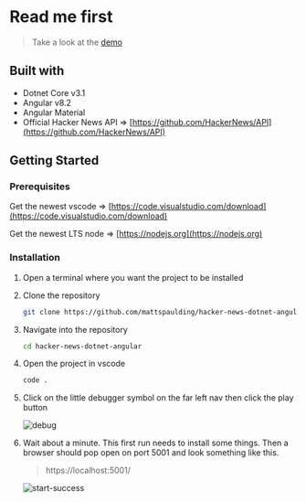 # Read me first

>Take a look at the [demo](https://hacker-news-dotnet-angular.azurewebsites.net)

## Built with

* Dotnet Core v3.1
* Angular v8.2
* Angular Material
* Official Hacker News API => [https://github.com/HackerNews/API](https://github.com/HackerNews/API)

## Getting Started

### Prerequisites

Get the newest vscode => [https://code.visualstudio.com/download](https://code.visualstudio.com/download)

Get the newest LTS node => [https://nodejs.org](https://nodejs.org)

### Installation

1. Open a terminal where you want the project to be installed

1. Clone the repository

   ```sh
   git clone https://github.com/mattspaulding/hacker-news-dotnet-angular.git
   ```

1. Navigate into the repository

    ```sh
    cd hacker-news-dotnet-angular
    ```

1. Open the project in vscode

    ```sh
    code .
    ```

1. Click on the little debugger symbol on the far left nav then click the play button

    ![debug]({{site.baseurl}}/images/debug.png)

1. Wait about a minute. This first run needs to install some things. Then a browser should pop open on port 5001 and look something like this.

    >https://localhost:5001/

    ![start-success]({{site.baseurl}}/images/start-success.png)